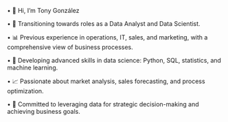 •	👋 Hi, I’m Tony González

•	🔄 Transitioning towards roles as a Data Analyst and Data Scientist.

•	📊 Previous experience in operations, IT, sales, and marketing, with a comprehensive view of business processes.

•	🧠 Developing advanced skills in data science: Python, SQL, statistics, and machine learning.

•	📈 Passionate about market analysis, sales forecasting, and process optimization.

•	🚀 Committed to leveraging data for strategic decision-making and achieving business goals.
<!---
TonyGonzalezData/TonyGonzalezData is a ✨ special ✨ repository because its `README.md` (this file) appears on your GitHub profile.
You can click the Preview link to take a look at your changes.
--->
